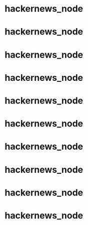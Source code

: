 # hackernews_node
# hackernews_node
# hackernews_node
# hackernews_node
# hackernews_node
# hackernews_node
# hackernews_node
# hackernews_node
# hackernews_node
# hackernews_node
